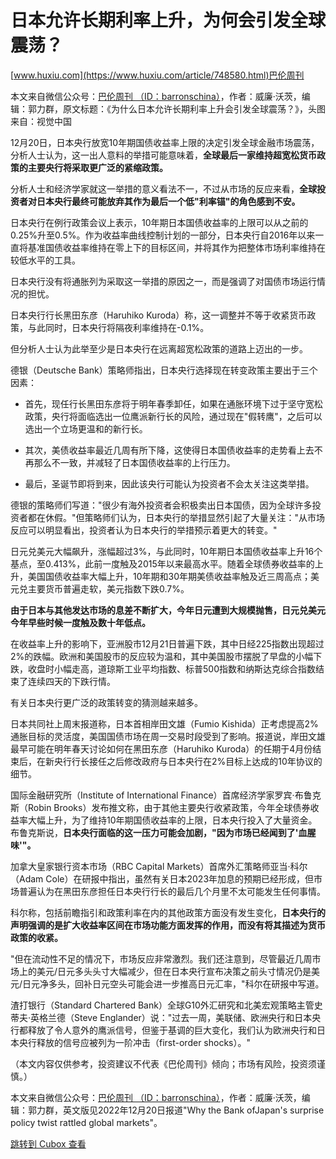 日本允许长期利率上升，为何会引发全球震荡？
=====================

[www.huxiu.com](https://www.huxiu.com/article/748580.html)巴伦周刊

本文来自微信公众号：[巴伦周刊 （ID：barronschina）](http://mp.weixin.qq.com/s?__biz=MzU3MDc5NTU0NQ==&mid=2247541874&idx=2&sn=9f69b0bc8de8bb2ce8e8014fd62ec695&chksm=fceb9704cb9c1e12177e869a6f3a69c245fe2babdf5734a3b2613c2803a803ff1393f46d7300#rd)，作者：威廉·沃茨，编辑：郭力群，原文标题：《为什么日本允许长期利率上升会引发全球震荡？》，头图来自：视觉中国

12月20日，日本央行放宽10年期国债收益率上限的决定引发全球金融市场震荡，分析人士认为，这一出人意料的举措可能意味着，**全球最后一家维持超宽松货币政策的主要央行将采取更广泛的紧缩政策。**   

分析人士和经济学家就这一举措的意义看法不一，不过从市场的反应来看，**全球投资者对日本央行最终可能放弃其作为最后一个低"利率锚"的角色感到不安。**

日本央行在例行政策会议上表示，10年期日本国债收益率的上限可以从之前的0.25%升至0.5%。作为收益率曲线控制计划的一部分，日本央行自2016年以来一直将基准国债收益率维持在零上下的目标区间，并将其作为把整体市场利率维持在较低水平的工具。

日本央行没有将通胀列为采取这一举措的原因之一，而是强调了对国债市场运行情况的担忧。

日本央行行长黑田东彦（Haruhiko Kuroda）称，这一调整并不等于收紧货币政策，与此同时，日本央行将隔夜利率维持在-0.1%。

但分析人士认为此举至少是日本央行在远离超宽松政策的道路上迈出的一步。

德银（Deutsche Bank）策略师指出，日本央行选择现在转变政策主要出于三个因素：

* 首先，现任行长黑田东彦将于明年春季卸任，如果在通胀环境下过于坚守宽松政策，央行将面临选出一位鹰派新行长的风险，通过现在"假转鹰"，之后可以选出一个立场更温和的新行长。

<!-- -->

* 其次，美债收益率最近几周有所下降，这使得日本国债收益率的走势看上去不再那么不一致，并减轻了日本国债收益率的上行压力。

<!-- -->

* 最后，圣诞节即将到来，因此该央行可能认为投资者不会太关注这类举措。

德银的策略师们写道："很少有海外投资者会积极卖出日本国债，因为全球许多投资者都在休假。"但策略师们认为，日本央行的举措显然引起了大量关注："从市场反应可以明显看出，投资者认为日本央行的举措预示着更大的转变。"

日元兑美元大幅飙升，涨幅超过3%，与此同时，10年期日本国债收益率上升16个基点，至0.413%，此前一度触及2015年以来最高水平。随着全球债券收益率的上升，美国国债收益率大幅上升，10年期和30年期美债收益率触及近三周高点；美元兑主要货币普遍走软，美元指数下跌0.7%。

**由于日本与其他发达市场的息差不断扩大，今年日元遭到大规模抛售，日元兑美元今年早些时候一度触及数十年低点。**

在收益率上升的影响下，亚洲股市12月21日普遍下跌，其中日经225指数出现超过2%的跌幅。欧洲和美国股市的反应较为温和，其中美国股市摆脱了早盘的小幅下跌，收盘时小幅走高，道琼斯工业平均指数、标普500指数和纳斯达克综合指数结束了连续四天的下跌行情。

有关日本央行更广泛的政策转变的猜测越来越多。

日本共同社上周末报道称，日本首相岸田文雄（Fumio Kishida）正考虑提高2%通胀目标的灵活度，美国国债市场在周一交易时段受到了影响。报道说，岸田文雄最早可能在明年春天讨论如何在黑田东彦（Haruhiko Kuroda）的任期于4月份结束后，在新央行行长接任之后修改政府与日本央行在2%目标上达成的10年协议的细节。

国际金融研究所（Institute of International Finance）首席经济学家罗宾·布鲁克斯（Robin Brooks）发布推文称，由于其他主要央行收紧政策，今年全球债券收益率大幅上升，为了维持10年期国债收益率的上限，日本央行投入了大量资金。布鲁克斯说，**日本央行面临的这一压力可能会加剧，"因为市场已经闻到了'血腥味'"。**

加拿大皇家银行资本市场（RBC Capital Markets）首席外汇策略师亚当·科尔（Adam Cole）在研报中指出，虽然有关日本2023年加息的预期已经形成，但市场普遍认为在黑田东彦担任日本央行行长的最后几个月里不太可能发生任何事情。

科尔称，包括前瞻指引和政策利率在内的其他政策方面没有发生变化，**日本央行的声明强调的是扩大收益率区间在市场功能方面发挥的作用，而没有将其描述为货币政策的收紧。**

"但在流动性不足的情况下，市场反应非常激烈。我们还注意到，尽管最近几周市场上的美元/日元多头头寸大幅减少，但在日本央行宣布决策之前头寸情况仍是美元/日元净多头，回补日元空头可能会进一步推高日元汇率，"科尔在研报中写道。

渣打银行（Standard Chartered Bank）全球G10外汇研究和北美宏观策略主管史蒂夫·英格兰德（Steve Englander）说："过去一周，美联储、欧洲央行和日本央行都释放了令人意外的鹰派信号，但鉴于基调的巨大变化，我们认为欧洲央行和日本央行释放的信号应被列为一阶冲击（first-order shocks）。"

（本文内容仅供参考，投资建议不代表《巴伦周刊》倾向；市场有风险，投资须谨慎。）

本文来自微信公众号：[巴伦周刊 （ID：barronschina）](http://mp.weixin.qq.com/s?__biz=MzU3MDc5NTU0NQ==&mid=2247541874&idx=2&sn=9f69b0bc8de8bb2ce8e8014fd62ec695&chksm=fceb9704cb9c1e12177e869a6f3a69c245fe2babdf5734a3b2613c2803a803ff1393f46d7300#rd)，作者：威廉·沃茨，编辑：郭力群，英文版见2022年12月20日报道"Why the Bank ofJapan's surprise policy twist rattled global markets"。

[跳转到 Cubox 查看](https://cubox.pro/my/card?id=7005807377735746541)
